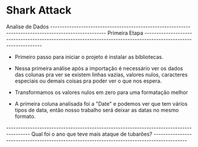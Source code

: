 # Shark Attack
 Analise de Dados
----------------------------------------------------------------------------------------------------- Primeira Etapa -----------------------------------------------------------------------------------------------------------------
- Primeiro passo para iniciar o projeto é instalar as bibliotecas.

- Nessa primeira análise após a importação é necessário ver os dados das colunas pra ver se existem linhas vazias, valores nulos, caracteres especiais ou demais coisas pra poder ver o que nos espera.

- Transformamos os valores nulos em zero para uma formatação melhor

- A primeira coluna analisada foi a "Date" e podemos ver que tem vários tipos de data, então nosso trabalho será deixar as datas no mesmo formato.






---------------------------------------------------------------------------------------- Qual foi o ano que teve mais ataque de tubarões? --------------------------------------------------------------------------------------------
